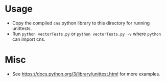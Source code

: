 # Usage
- Copy the compiled `cns` python library to this directory for running unittests.
- Run `python vectorTests.py` or `python vectorTests.py -v` where `python` can import cns.
# Misc
- See https://docs.python.org/3/library/unittest.html for more examples.
